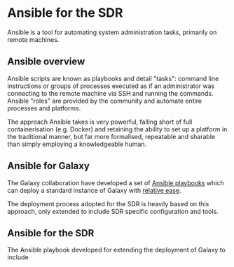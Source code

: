 # Ansible for the SDR #

Ansible is a tool for automating system administration tasks, primarily on remote machines.

## Ansible overview ##

Ansible scripts are known as playbooks and detail "tasks": command line instructions or groups of processes executed as if an administrator was connecting to the remote machine via SSH and running the commands. Ansible "roles" are provided by the community and automate entire processes and platforms.

The approach Ansible takes is very powerful, falling short of full containerisation (e.g. Docker) and retaining the ability to set up a platform in the traditional manner, but far more formalised, repeatable and sharable than simply employing a knowledgeable human.

## Ansible for Galaxy ##

The Galaxy collaboration have developed a set of [Ansible playbooks](https://github.com/galaxyproject/ansible-galaxy) which can deploy a standard instance of Galaxy with [relative ease](https://training.galaxyproject.org/training-material/topics/admin/tutorials/ansible/tutorial.html).

The deployment process adopted for the SDR is heavily based on this approach, only extended to include SDR specific configuration and tools.

## Ansible for the SDR ##

The Ansible playbook developed for extending the deployment of Galaxy to include 
